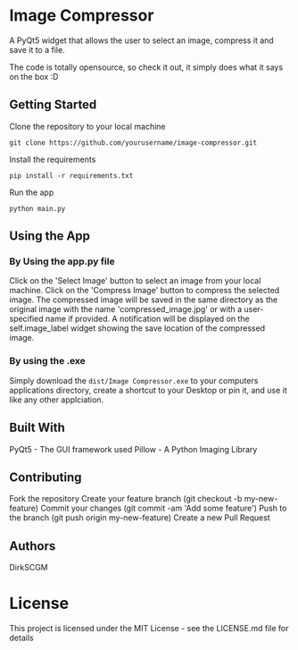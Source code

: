 # Image Compressor

A PyQt5 widget that allows the user to select an image, compress it and save it to a file.

The code is totally opensource, so check it out, it simply does what it says on the box :D

## Getting Started

Clone the repository to your local machine

```commandline
git clone https://github.com/yourusername/image-compressor.git
```

Install the requirements

```commandline
pip install -r requirements.txt
```

Run the app

```commandline
python main.py
```

## Using the App

### By Using the app.py file

Click on the 'Select Image' button to select an image from your local machine.
Click on the 'Compress Image' button to compress the selected image.
The compressed image will be saved in the same directory as the original image with the name 'compressed_image.jpg' or
with a user-specified name if provided.
A notification will be displayed on the self.image_label widget showing the save location of the compressed image.

### By using the .exe

Simply download the `dist/Image Compressor.exe` to your computers applications directory, create a shortcut to your
Desktop or pin it, and use it like any other applciation.

## Built With

PyQt5 - The GUI framework used
Pillow - A Python Imaging Library

## Contributing

Fork the repository
Create your feature branch (git checkout -b my-new-feature)
Commit your changes (git commit -am 'Add some feature')
Push to the branch (git push origin my-new-feature)
Create a new Pull Request

## Authors

DirkSCGM

# License

This project is licensed under the MIT License - see the LICENSE.md file for details
